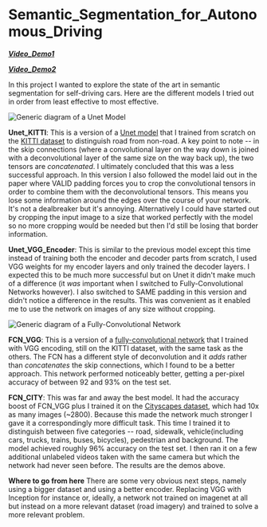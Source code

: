 # Semantic_Segmentation_for_Autonomous_Driving

[***Video_Demo1***](https://drive.google.com/file/d/0B4IPP5tozsLbenljN3RxS3JGQmc/view?usp=sharing)

[***Video_Demo2***](https://drive.google.com/file/d/0B4IPP5tozsLbTXJfN0FoSy1TRWc/view?usp=sharing)

In this project I wanted to explore the state of the art in semantic segmentation for self-driving cars. Here are the different models I tried out in order from least effective to most effective.

![Generic diagram of a Unet Model](https://lmb.informatik.uni-freiburg.de/people/ronneber/u-net/u-net-architecture.png)

**Unet_KITTI**: This is a version of a [Unet model](https://arxiv.org/abs/1505.04597) that I trained from scratch on the [KITTI dataset](http://www.cvlibs.net/datasets/kitti/) to distinguish road from non-road. A key point to note -- in the skip connections (where a convolutional layer on the way down is joined with a deconvolutional layer of the same size on the way back up), the two tensors are *concatenated*. I ultimately concluded that this was a less successful approach. In this version I also followed the model laid out in the paper where VALID padding forces you to crop the convolutional tensors in order to combine them with the deconvolutional tensors. This means you lose some information around the edges over the course of your network. It's not a dealbreaker but it's annoying. Alternatively I could have started out by cropping the input image to a size that worked perfectly with the model so no more cropping would be needed but then I'd still be losing that border information.

**Unet_VGG_Encoder**: This is similar to the previous model except this time instead of training both the encoder and decoder parts from scratch, I used VGG weights for my encoder layers and only trained the decoder layers. I expected this to be much more successful but on Unet it didn't make much of a difference (it *was* important when I switched to Fully-Convolutional Networks however). I also switched to SAME padding in this version and didn't notice a difference in the results. This was convenient as it enabled me to use the network on images of any size without cropping.

![Generic diagram of a Fully-Convolutional Network](http://rnd.azoft.com/wp-content/uploads_rnd/2016/11/overall-1024x256.png)

**FCN_VGG**: This is a version of a [fully-convolutional network](https://people.eecs.berkeley.edu/~jonlong/long_shelhamer_fcn.pdf) that I trained with VGG encoding, still on the KITTI dataset, with the same task as the others. The FCN has a different style of deconvolution and it *adds* rather than *concatenates* the skip connections, which I found to be a better approach. This network performed noticeably better, getting a per-pixel accuracy of between 92 and 93% on the test set.

**FCN_CITY**: This was far and away the best model. It had the accuracy boost of FCN_VGG plus I trained it on the [Cityscapes dataset](https://www.cityscapes-dataset.com/), which had 10x as many images (~2800). Because this made the network much stronger I gave it a correspondingly more difficult task. This time I trained it to distinguish between five categories -- road, sidewalk, vehicle(including cars, trucks, trains, buses, bicycles), pedestrian and background. The model achieved roughly 96% accuracy on the test set. I then ran it on a few additional unlabeled videos taken with the same camera but which the network had never seen before. The results are the demos above.

**Where to go from here**
There are some very obvious next steps, namely using a bigger dataset and using a better encoder. Replacing VGG with Inception for instance or, ideally, a network not trained on imagenet at all but instead on a more relevant dataset (road imagery) and trained to solve a more relevant problem.
